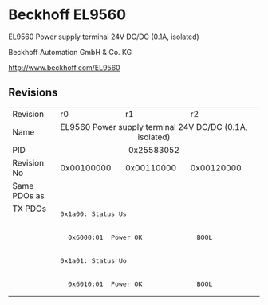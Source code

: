 # Beckhoff EL9560

EL9560 Power supply terminal 24V DC/DC (0.1A, isolated)

Beckhoff Automation GmbH & Co. KG

http://www.beckhoff.com/EL9560

## Revisions
<table>
<tr >
<td>Revision</td>
<td><div class="foo">r0</div></td>
<td><div class="foo">r1</div></td>
<td><div class="foo">r2</div></td>
</tr>
<tr >
<td>Name</td>
<td colspan=3 align="center"><div class="foo">EL9560 Power supply terminal 24V DC/DC (0.1A, isolated)</div></td>
</tr>
<tr >
<td>PID</td>
<td colspan=3 align="center"><div class="foo">0x25583052</div></td>
</tr>
<tr >
<td>Revision No</td>
<td><div class="foo">0x00100000</div></td>
<td><div class="foo">0x00110000</div></td>
<td><div class="foo">0x00120000</div></td>
</tr>
<tr >
<td>Same PDOs as</td>
<td colspan=3 align="center"><div class="foo"></div></td>
</tr>
<tr class="txpdo pdosection">
<td rowspan=4 valign=top>TX PDOs</td>
<td colspan=3 align="left"><pre>0x1a00: Status Us</pre></td>
<td></td>
</tr>
<tr class="txpdo">
<td colspan=3 align="left"><pre>  0x6000:01  Power OK              BOOL</pre></td>
</tr>
<tr class="txpdo pdosection">
<td colspan=3 align="left"><pre>0x1a01: Status Uo</pre></td>
</tr>
<tr class="txpdo">
<td colspan=3 align="left"><pre>  0x6010:01  Power OK              BOOL</pre></td>
</tr>
</table>
